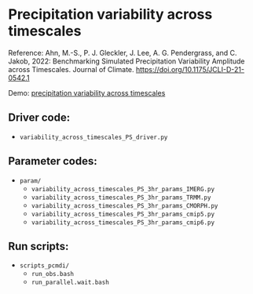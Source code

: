 # Precipitation variability across timescales

Reference: Ahn, M.-S., P. J. Gleckler, J. Lee, A. G. Pendergrass, and C. Jakob, 2022: Benchmarking Simulated Precipitation Variability Amplitude across Timescales. Journal of Climate. https://doi.org/10.1175/JCLI-D-21-0542.1

Demo: [precipitation variability across timescales](https://github.com/PCMDI/pcmdi_metrics/blob/93c30ce485719ecf6a531a4ee47886160ebb73e4/doc/jupyter/Demo/Demo_7_precip_variability.ipynb)

## Driver code:
- `variability_across_timescales_PS_driver.py`

## Parameter codes:
- `param/`
  - `variability_across_timescales_PS_3hr_params_IMERG.py`
  - `variability_across_timescales_PS_3hr_params_TRMM.py`
  - `variability_across_timescales_PS_3hr_params_CMORPH.py`
  - `variability_across_timescales_PS_3hr_params_cmip5.py`
  - `variability_across_timescales_PS_3hr_params_cmip6.py`

## Run scripts:
- `scripts_pcmdi/`
  - `run_obs.bash`
  - `run_parallel.wait.bash`
